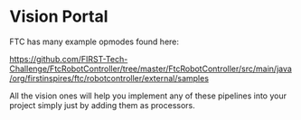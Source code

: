 # Vision Portal

FTC has many example opmodes found here:

https://github.com/FIRST-Tech-Challenge/FtcRobotController/tree/master/FtcRobotController/src/main/java/org/firstinspires/ftc/robotcontroller/external/samples

All the vision ones will help you implement any of these pipelines into your project simply just by adding them as processors.
